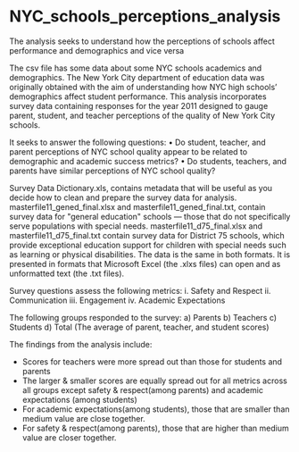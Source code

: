 # NYC_schools_perceptions_analysis
The analysis seeks to understand how the perceptions of schools affect performance and demographics and vice versa

The csv file has some data about some NYC schools academics and demographics. 
The New York City department of education data was originally obtained with the aim of understanding how NYC high schools’ demographics affect student performance.
This analysis incorporates survey data containing responses for the year 2011 designed to gauge parent, student, and teacher perceptions of the quality of New York City schools. 

It seeks to answer the following questions:
•	Do student, teacher, and parent perceptions of NYC school quality appear to be related to demographic and academic success metrics?
•	Do students, teachers, and parents have similar perceptions of NYC school quality?

Survey Data Dictionary.xls, contains metadata that will be useful as you decide how to clean and prepare the survey data for analysis.
masterfile11_gened_final.xlsx and masterfile11_gened_final.txt, contain survey data for "general education" schools — those that do not specifically serve populations with special needs.
masterfile11_d75_final.xlsx and masterfile11_d75_final.txt contain survey data for District 75 schools, which provide exceptional education support for children with special needs such as learning or physical disabilities.
The data is the same in both formats. It is presented in formats that Microsoft Excel (the .xlxs files) can open and as unformatted text (the .txt files). 

Survey questions assess the following metrics:
i.	Safety and Respect
ii.	Communication
iii.	Engagement
iv.	Academic Expectations

The following groups responded to the survey:
a)	Parents
b)	Teachers
c)	Students
d)	Total (The average of parent, teacher, and student scores)

The findings from the analysis include:
- Scores for teachers were more spread out than those for students and parents
- The larger & smaller scores are equally spread out for all metrics across all groups except safety & respect(among parents) and academic expectations (among students)
- For academic expectations(among students), those that are smaller than medium value are close together.
- For safety & respect(among parents), those that are higher than medium value are closer together.
